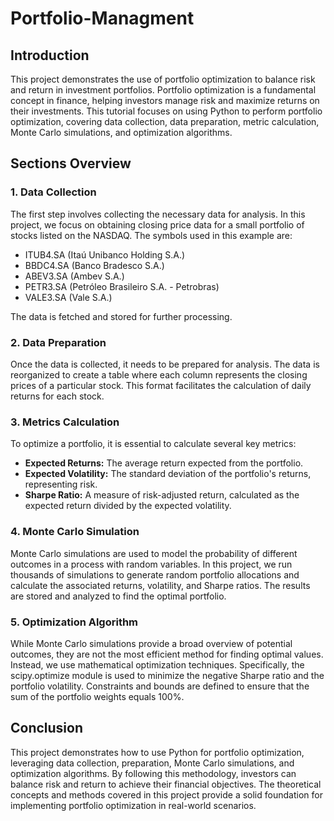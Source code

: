 # Portfolio-Managment


## Introduction

This project demonstrates the use of portfolio optimization to balance risk and return in investment portfolios. Portfolio optimization is a fundamental concept in finance, helping investors manage risk and maximize returns on their investments. This tutorial focuses on using Python to perform portfolio optimization, covering data collection, data preparation, metric calculation, Monte Carlo simulations, and optimization algorithms.

## Sections Overview

### 1. Data Collection

The first step involves collecting the necessary data for analysis. In this project, we focus on obtaining closing price data for a small portfolio of stocks listed on the NASDAQ. The symbols used in this example are:

- ITUB4.SA (Itaú Unibanco Holding S.A.)
- BBDC4.SA (Banco Bradesco S.A.)
- ABEV3.SA (Ambev S.A.)
- PETR3.SA (Petróleo Brasileiro S.A. - Petrobras)
- VALE3.SA (Vale S.A.)

The data is fetched and stored for further processing.

### 2. Data Preparation

Once the data is collected, it needs to be prepared for analysis. The data is reorganized to create a table where each column represents the closing prices of a particular stock. This format facilitates the calculation of daily returns for each stock.

### 3. Metrics Calculation

To optimize a portfolio, it is essential to calculate several key metrics:
- **Expected Returns:** The average return expected from the portfolio.
- **Expected Volatility:** The standard deviation of the portfolio's returns, representing risk.
- **Sharpe Ratio:** A measure of risk-adjusted return, calculated as the expected return divided by the expected volatility.

### 4. Monte Carlo Simulation

Monte Carlo simulations are used to model the probability of different outcomes in a process with random variables. In this project, we run thousands of simulations to generate random portfolio allocations and calculate the associated returns, volatility, and Sharpe ratios. The results are stored and analyzed to find the optimal portfolio.

### 5. Optimization Algorithm

While Monte Carlo simulations provide a broad overview of potential outcomes, they are not the most efficient method for finding optimal values. Instead, we use mathematical optimization techniques. Specifically, the scipy.optimize module is used to minimize the negative Sharpe ratio and the portfolio volatility. Constraints and bounds are defined to ensure that the sum of the portfolio weights equals 100%.

## Conclusion

This project demonstrates how to use Python for portfolio optimization, leveraging data collection, preparation, Monte Carlo simulations, and optimization algorithms. By following this methodology, investors can balance risk and return to achieve their financial objectives. The theoretical concepts and methods covered in this project provide a solid foundation for implementing portfolio optimization in real-world scenarios.
